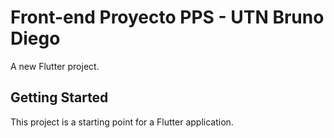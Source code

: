 # Front-end Proyecto PPS - UTN Bruno Diego

A new Flutter project.

## Getting Started

This project is a starting point for a Flutter application.


